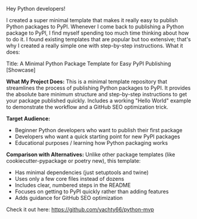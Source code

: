Hey Python developers!

I created a super minimal template that makes it really easy to publish Python
packages to PyPl. Whenever I come back to publishing a Python package to PyPl, I find myself spending too much time thinking about how to do it. I found existing templates that are popular but too extensive; that's why I created a really simple one with step-by-step instructions. What it does:




Title: A Minimal Python Package Template for Easy PyPI Publishing [Showcase]

**What My Project Does:**
This is a minimal template repository that streamlines the process of publishing Python packages to PyPI. It provides the absolute bare minimum structure and step-by-step instructions to get your package published quickly. Includes a working "Hello World" example to demonstrate the workflow and a GitHub SEO optimization trick.

**Target Audience:**
- Beginner Python developers who want to publish their first package
- Developers who want a quick starting point for new PyPI packages
- Educational purposes / learning how Python packaging works

**Comparison with Alternatives:**
Unlike other package templates (like cookiecutter-pypackage or poetry new), this template:
- Has minimal dependencies (just setuptools and twine)
- Uses only a few core files instead of dozens
- Includes clear, numbered steps in the README
- Focuses on getting to PyPI quickly rather than adding features
- Adds guidance for GitHub SEO optimization

Check it out here: https://github.com/yachty66/python-mvp